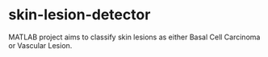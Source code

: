 # skin-lesion-detector
MATLAB project aims to classify skin lesions as either Basal Cell Carcinoma or Vascular Lesion.
